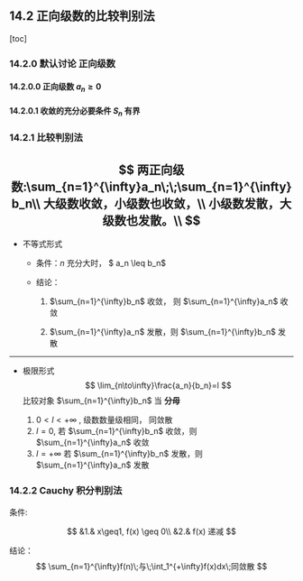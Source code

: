 ## 14.2 正向级数的比较判别法

[toc]

### 14.2.0 默认讨论 正向级数

#### 14.2.0.0 正向级数 $a_n\geq 0$

#### 14.2.0.1 收敛的充分必要条件  $S_n$ **有界**

### 14.2.1 比较判别法


$$
两正向级数:\sum_{n=1}^{\infty}a_n\;\;\sum_{n=1}^{\infty}b_n\\
大级数收敛，小级数也收敛，\\
小级数发散，大级数也发散。\\
$$
---
* 不等式形式
    * 条件：$n$ 充分大时， $ a_n \leq b_n$
    
    * 结论：
    
        1. $\sum_{n=1}^{\infty}b_n$ 收敛， 则 $\sum_{n=1}^{\infty}a_n$ 收敛
    
        2. $\sum_{n=1}^{\infty}a_n$ 发散，则 $\sum_{n=1}^{\infty}b_n$ 发散
---
* 极限形式
    $$
    \lim_{n\to\infty}\frac{a_n}{b_n}=l
	$$
    比较对象 $\sum_{n=1}^{\infty}b_n$ 当 **分母** 
    
    1. $0 < l < +\infty$ , 级数数量级相同， 同敛散
    2. $l = 0,$      若 $\sum_{n=1}^{\infty}b_n$ 收敛，则 $\sum_{n=1}^{\infty}a_n$ 收敛
    3. $l= +\infty$  若 $\sum_{n=1}^{\infty}b_n$ 发散，则 $\sum_{n=1}^{\infty}a_n$ 发散



### 14.2.2 Cauchy 积分判别法

条件:

$$
&1.& x\geq1, f(x) \geq 0\\
&2.& f(x) 递减
$$

结论：
$$
\sum_{n=1}^{\infty}f(n)\;与\;\int_1^{+\infty}f(x)dx\;同敛散
$$

